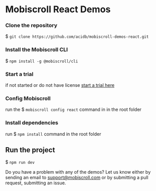 # Mobiscroll React Demos

### Clone the repository

$ ```git clone https://github.com/acidb/mobiscroll-demos-react.git```

### Install the Mobiscroll CLI

$ ```npm install -g @mobiscroll/cli```

### Start a trial

if not started or do not have license [start a trial here](https://mobiscroll.com/starttrial)

### Config Mobiscroll

run the $ ```mobiscroll config react``` command in in the root folder

### Install dependencies

run $ ```npm install``` command in the root folder
  
## Run the project

$ ```npm run dev```

Do you have a problem with any of the demos? Let us know either by sending an email to support@mobiscroll.com or by submitting a pull request, submitting an issue.
